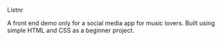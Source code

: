 Listnr

A front end demo only for a social media app for music lovers. Built using simple HTML and CSS as a beginner project.
